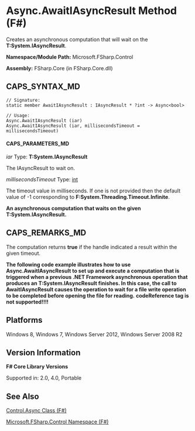# Async.AwaitIAsyncResult Method (F#)

Creates an asynchronous computation that will wait on the **T:System.IAsyncResult**.

**Namespace/Module Path:** Microsoft.FSharp.Control

**Assembly:** FSharp.Core (in FSharp.Core.dll)


## CAPS_SYNTAX_MD

```
// Signature:
static member AwaitIAsyncResult : IAsyncResult * ?int -> Async<bool>

// Usage:
Async.AwaitIAsyncResult (iar)
Async.AwaitIAsyncResult (iar, millisecondsTimeout = millisecondsTimeout)
```

#### CAPS_PARAMETERS_MD
*iar*
Type: **T:System.IAsyncResult**


The IAsyncResult to wait on.


*millisecondsTimeout*
Type: [int](http://msdn.microsoft.com/en-us/library/025d5455-3622-4ea5-9573-3ecbd4ee1375)


The timeout value in milliseconds. If one is not provided then the default value of -1 corresponding to **F:System.Threading.Timeout.Infinite**.



**An asynchronous computation that waits on the given T:System.IAsyncResult.**
## CAPS_REMARKS_MD
The computation returns **true** if the handle indicated a result within the given timeout.

**The following code example illustrates how to use Async.AwaitIAsyncResult to set up and execute a computation that is triggered when a previous .NET Framework asynchronous operation that produces an T:System.IAsyncResult finishes. In this case, the call to AwaitIAsyncResult causes the operation to wait for a file write operation to be completed before opening the file for reading.**
<b>codeReference tag is not supported!!!!</b>
## Platforms
Windows 8, Windows 7, Windows Server 2012, Windows Server 2008 R2


## Version Information
**F# Core Library Versions**

Supported in: 2.0, 4.0, Portable




## See Also
[Control.Async Class &#40;F&#35;&#41;](Control.Async+Class+%28F%23%29.md)

[Microsoft.FSharp.Control Namespace &#40;F&#35;&#41;](Microsoft.FSharp.Control+Namespace+%28F%23%29.md)


